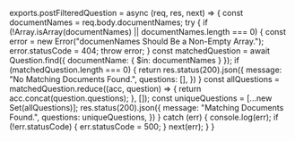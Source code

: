 exports.postFilteredQuestion = async (req, res, next) => {
  const documentNames = req.body.documentNames;
  try {
    if (!Array.isArray(documentNames) || documentNames.length === 0) {
      const error = new Error("documenNames Should Be a Non-Empty Array.");
      error.statusCode = 404;
      throw error;
    }
    const matchedQuestion = await Question.find({ documentName: { $in: documentNames } });
    if (matchedQuestion.length === 0) {
      return res.status(200).json({
        message: "No Matching Documents Found.",
        questions: [],
      })
    }
    const allQuestions = matchedQuestion.reduce((acc, question) => {
      return acc.concat(question.questions);
    }, []);
    const uniqueQuestions = [...new Set(allQuestions)];
    res.status(200).json({
      message: "Matching Documents Found.",
      questions: uniqueQuestions,
    })
  } catch (err) {
    console.log(err);
    if (!err.statusCode) {
      err.statusCode = 500;
    }
    next(err);
  }
}
